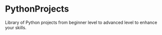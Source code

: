# PythonProjects
Library of Python projects from beginner level to advanced level to enhance your skills.

